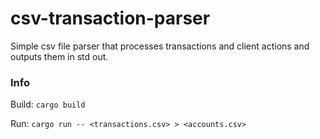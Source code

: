 # csv-transaction-parser
Simple csv file parser that processes transactions and client actions and outputs them in std out.

### Info
Build:
```cargo build```

Run:
```cargo run -- <transactions.csv> > <accounts.csv>```
